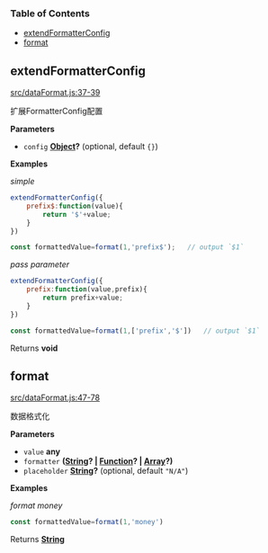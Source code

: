 <!-- Generated by documentation.js. Update this documentation by updating the source code. -->

### Table of Contents

-   [extendFormatterConfig](#extendformatterconfig)
-   [format](#format)

## extendFormatterConfig

[src/dataFormat.js:37-39](https://github.com/m860/js-helper/blob/11c50931c2951580c148ac7f06fbc509ffa01f7f/src/dataFormat.js#L37-L39 "Source code on GitHub")

扩展FormatterConfig配置

**Parameters**

-   `config` **[Object](https://developer.mozilla.org/en-US/docs/Web/JavaScript/Reference/Global_Objects/Object)?**  (optional, default `{}`)

**Examples**

_simple_

```javascript
extendFormatterConfig({
	prefix$:function(value){
		return '$'+value;
	}
})

const formattedValue=format(1,'prefix$');	// output `$1`
```

_pass parameter_

```javascript
extendFormatterConfig({
	prefix:function(value,prefix){
		return prefix+value;
	}
})

const formattedValue=format(1,['prefix','$'])	// output `$1`
```

Returns **void** 

## format

[src/dataFormat.js:47-78](https://github.com/m860/js-helper/blob/11c50931c2951580c148ac7f06fbc509ffa01f7f/src/dataFormat.js#L47-L78 "Source code on GitHub")

数据格式化

**Parameters**

-   `value` **any** 
-   `formatter` **([String](https://developer.mozilla.org/en-US/docs/Web/JavaScript/Reference/Global_Objects/String)? | [Function](https://developer.mozilla.org/en-US/docs/Web/JavaScript/Reference/Statements/function)? | [Array](https://developer.mozilla.org/en-US/docs/Web/JavaScript/Reference/Global_Objects/Array)?)** 
-   `placeholder` **[String](https://developer.mozilla.org/en-US/docs/Web/JavaScript/Reference/Global_Objects/String)?**  (optional, default `"N/A"`)

**Examples**

_format money_

```javascript
const formattedValue=format(1,'money')
```

Returns **[String](https://developer.mozilla.org/en-US/docs/Web/JavaScript/Reference/Global_Objects/String)** 
